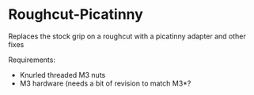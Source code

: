 # Roughcut-Picatinny
Replaces the stock grip on a roughcut with a picatinny adapter and other fixes

Requirements:

- Knurled threaded M3 nuts
- M3 hardware (needs a bit of revision to match M3*?
